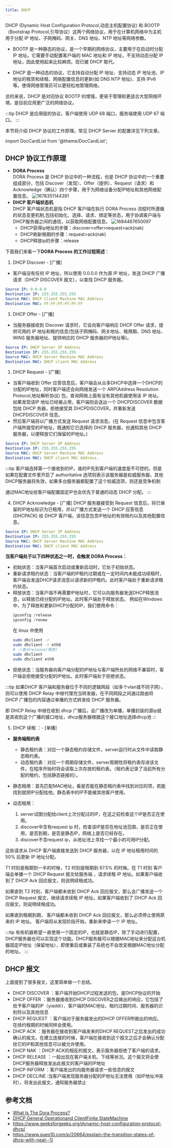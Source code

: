 ```yaml
---
title: DHCP
---
```

DHCP (Dynamic Host Configuration Protocol,动态主机配置协议) 和 BOOTP（Bootstrap Protocol,引导协议）这两个网络协议，用于在计算机网络中为主机用于分配 IP 地址、子网掩码、网关、DNS 地址、NTP 地址等网络参数。

- BOOTP 是一种静态的协议，是一个早期的网络协议，主要用于在启动时分配 IP 地址。它需要手动配置客户端的 MAC 地址和 IP 地址，不支持动态分配 IP 地址，因此使用起来比较麻烦。现已被 DHCP 取代。

- DHCP 是一种动态的协议，它支持自动分配 IP 地址、支持动态 IP 地址池、IP 地址的租赁和续租、网络配置信息的更新(如 DNS NTP 地址)、支持 IPv6 等。使得网络管理员可以更轻松地管理网络。

总的来说，DHCP 是对旧协议 BOOTP 的增强，更易于管理和更适合大型网络环境，是目前应用更广泛的网络协议。

:::tip
DHCP 是应用层的协议，客户端使用 UDP 68 端口，服务端使用 UDP 67 端口。
:::

本节将介绍 DHCP 协议的工作原理。常见 DHCP Server 的配置详见下列文章。

import DocCardList from '@theme/DocCardList';

<DocCardList />

## DHCP 协议工作原理

- **DORA Process**  
  DORA Process 是 DHCP 协议中的一种流程，也是 DHCP 协议中的一个重要组成部分，包括 Discover（发现）、Offer（提供）、Request（请求）和Acknowledge（确认）四个步骤，用于为网络设备分配IP地址和其他网络配置信息。
  ![1678351144391](image/README/1678351144391.png)
- **DHCP 客户端状态机**  
  DHCP 客户端状态机是指 DHCP 客户端在执行 DORA Process 流程时所遵循的状态变更机制,包括初始化、选择、请求、绑定等状态，用于协调客户端与DHCP服务器之间的通信，以获取网络配置信息。 
  ![1684467650097](image/README/1684467650097.png "DHCP Client Finite State Machine")
  - DHCP获得ip地址的步骤：discover­>offer­>request­>ack(nak)
  - DHCP刷新租期的步骤：request­>ack(nak)
  - DHCP释放ip的步骤：release

下面我们来看一下**DORA Process 的工作过程简述**：
1. DHCP Discover - [广播]
  - 客户端没有任何 IP 地址，所以使用 0.0.0.0 作为源 IP 地址，发送 DHCP 广播请求（DHCP DISCOVER 报文），以查找 DHCP 服务器。
  ```yaml title="包含信息如下"
  Source IP: 0.0.0.0
  Destination IP: 255.255.255.255
  Source MAC: DHCP Client Machine MAC Address
  Destination MAC: FF:FF:FF:FF:FF:FF
  ```
1. DHCP Offer - [广播]
  - 当服务器接收到 Discover 请求时，它会向客户端响应 DHCP Offer 请求，提供可用的 IP 地址和租约信息(包括子网掩码、网关地址、租用期、DNS 地址、WINS 服务器地址、提供响应的 DHCP 服务器的IP地址等)。
  ```yaml title="包含信息如下"
  Source IP: DHCP Server IP Address
  Destination IP: 255.255.255.255
  Source MAC: DHCP Server Machine MAC Address
  Destination MAC: DHCP client MAC Address
  ```
1. DHCP Request - [广播]
  - 当客户端收到 Offer 应答信息后，客户端会从众多DHCP中选择一个DHCP的分配的IP地址，同时客户端还会向网络发送一个 ARP(Address Resolution Protocol,地址解析协议) 包，查询网络上面有没有其他机器使用该 IP 地址。如果发现该IP 地址已经被占用，客户端则会送出一个 DHCPDISCOVER 数据包给 DHCP 务器，拒绝接受其 DHCPDISCOVER，并重新发送 DHCPDISCOVER 信息。
  - 然后客户端将以广播方式发送 Request 请求消息。(在 Request 信息中包含客户端所接受的IP地址，既通知它已选择的 DHCP 服务器，也通知其他 DHCP 服务器，以便释放它们保留的IP地址。)
  ```yaml title="包含信息如下"
  Source IP: DHCP Server IP Address
  Destination IP: 255.255.255.255
  Source MAC: DHCP Server Machine MAC Address
  Destination MAC: DHCP client MAC Address.
  ```
  :::tip
  客户端选择第一个接收到的IP。谁的IP先到客户端的速度是不可控的。但是如果在配置文件里开启了 authoritative 选项则表示该服务器是权威服务器，其他DHCP服务器将失效，如果多台服务器都配置了这个权威选项，则还是竞争机制
  
  通过MAC地址给客户端配置固定IP也会优先于普通的动态 DHCP 分配。
  :::

4. DHCP Acknowledge - [广播]
  DHCP 服务器接受到 Request 信息后，将已保留的IP地址标识为已租用，并以广播方式发送一个 DHCP 应答信息(DHCPACK) 给 DHCP 客户端，该信息包含IP地址的有效租约以及其他配置信息。
  ```yaml title="包含信息如下"
  Source IP: DHCP Server IP Address
  Destination IP: 255.255.255.255
  Source MAC: DHCP Server Machine MAC Address
  Destination MAC: DHCP client MAC Address
  ```

**当客户端处于以下四种状态之一时，会触发 DORA Process：**

- 初始状态：当客户端首次启动或重新启动时，它处于初始状态。
- 重新请求租约状态：当客户端的IP租约过期或在一定时间内未能成功续租时，客户端会发送DHCP请求消息以请求新的IP租约。此时客户端处于重新请求租约状态。
- 释放状态：当客户端不再需要IP地址时，它可以向服务器发送DHCP释放消息，以释放已经分配的IP地址。此时客户端处于释放状态。
  例如在Windows中，为了释放和更新DHCP分配的IP，我们使用命令：
  ```powershell
  ipconfig /release
  ipconfig /renew
  ```
  在 linux 中使用
  ```bash
  sudo dhclient -r
  sudo dhclient -r eth0
  # -r表示release(释放)
  sudo dhclient
  sudo dhclient eth0
  ```
- 拒绝状态：当服务器向客户端分配的IP地址与客户端所处的网络不兼容时，客户端会拒绝接受分配的IP地址。此时客户端处于拒绝状态。

:::tip
如果DHCP 客户端和服务器位于不同的逻辑网段（如多个vlan或不同子网），则可以使用 DHCP Relay 中继代理充当转发器，在不同网段之间通过路由将 DHCP 广播包的内容通过单播的方式转发给 DHCP 服务器。

即 DHCP Relay 中继在收到 dhcp 广播后，会广播改为单播，单播封装的源ip就是其收到这个广播的接口地址，dhcp服务器根据这个接口地址选择dhcp池
:::

5. DHCP 续租 ：- [单播]

- **服务端租约表**  
  - 静态租约表：对应一个静态租约存储文件，server运行时从文件中读取静态租约表。
  - 动态租约表：对应一个周期存储文件，server周期性将租约表存进该文件，在程序开始时将会读取上次存放的租约表。（租约表记录了当前所有分配的租约，包括静态链接的）。

- 静态租用：首先匹配MAC地址，看是否能在静态租约表中找到对应的项，若能找到就把IP分配给他。静态表中的IP不能被其他客户使用。

- 动态租用：
  1. server试图分配给client上次分配过的IP，在这之前检查这个IP是否正在使用。
  2. discover中含有request ip 时，检查该IP是否在地址池范围，是否正在使用，是否到期，是否是静态IP，网络上是否已经存在。
  3. discover不含request ip，从地址池上寻找一个最小的可用IP分配。

这些请求从 DHCP 客户端直接发送到 DHCP 服务器，以在 IP 地址租用时间的 50% 后更新 IP 地址分配。

T1 时刻是租期到一半的时候，T2 时刻是租期到 87.5% 的时候。在 T1 时刻 客户端会单播一个 DHCP Request 报文给服务端 ，请求续租 IP 地址。如果客户端收到了 DHCP Ack 回应报文，则说明续租成功。

如果直到 T2 时刻，客户端都未收到 DHCP Ack 回应报文，那么会广播发送一个 DHCP Request 报文，继续请求续租 IP 地址。如果客户端收到了 DHCP Ack 回应报文，则说明续租成功。

如果直到租期到期， 客户端都未收到 DHCP Ack 回应报文，那么必须停止使用原来的 IP 地址。 客户端将从发现阶段开始，重新来申请一个 IP 地址。

:::tip
有些机器希望一直使用一个固定的IP，也就是静态IP，除了手动进行配置，DHCP服务器也可以实现这个功能。DHCP服务器可以根据MAC地址来分配这台机器固定IP地址（保留地址），即使重启或重装了系统也不会改变根据MAC地址分配的地址。
:::

## DHCP 报文
上面提到了很多报文，这里简单做一个总结。
- DHCP DISCOVER ：客户端开始DHCP过程发送的包，是DHCP协议的开始
- DHCP OFFER ：服务器接收到DHCP DISCOVER之后做出的响应，它包括了给予客户端的IP（yiaddr）、客户端的MAC地址、租约过期时间、服务器的识别符以及其他信息
- DHCP REQUEST ：客户端对于服务器发出的DHCP OFFER所做出的响应。在续约租期的时候同样会使用。
- DHCP ACK ：服务器在接收到客户端发来的DHCP REQUEST之后发出的成功确认的报文。在建立连接的时候，客户端在接收到这个报文之后才会确认分配给它的IP和其他信息可以被允许使用。
- DHCP NAK ：DHCP ACK的相反的报文，表示服务器拒绝了客户端的请求。
- DHCP RELEASE ：一般出现在客户端关机、下线等状况。这个报文将会使DHCP服务器释放发出此报文的客户端的IP地址
- DHCP INFORM ：客户端发出的向服务器请求一些信息的报文
- DHCP DECLINE :当客户端发现服务器分配的IP地址无法使用（如IP地址冲突时），将发出此报文，通知服务器禁止

## 参考文档
- [What Is The Dora Process?](https://in.indeed.com/career-advice/career-development/dora-process)
- [DHCP General Operationand ClientFinite StateMachine](http://www.tcpipguide.com/free/t_DHCPGeneralOperationandClientFiniteStateMachine.htm)
- https://www.geeksforgeeks.org/dynamic-host-configuration-protocol-dhcp/
- https://www.ques10.com/p/20664/explain-the-transition-states-of-dhcp-with-neat--1/















